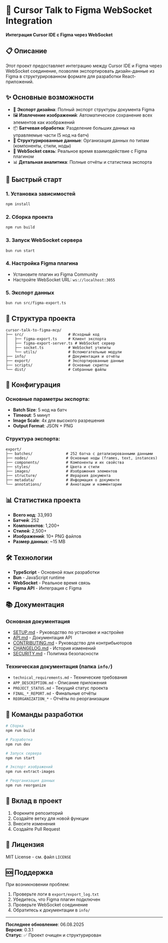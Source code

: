 # 🎨 Cursor Talk to Figma WebSocket Integration

**Интеграция Cursor IDE с Figma через WebSocket**

## 📋 Описание

Этот проект предоставляет интеграцию между Cursor IDE и Figma через WebSocket соединение, позволяя экспортировать дизайн-данные из Figma в структурированном формате для разработки React-приложений.

## ✨ Основные возможности

- 🔄 **Экспорт дизайна**: Полный экспорт структуры документа Figma
- 🖼️ **Извлечение изображений**: Автоматическое сохранение всех элементов как изображений
- 📦 **Батчевая обработка**: Разделение больших данных на управляемые части (5 нод на батч)
- 🎯 **Структурированные данные**: Организация данных по типам (компоненты, стили, ноды)
- 🔌 **WebSocket связь**: Реальное время взаимодействие с Figma плагином
- 📊 **Детальная аналитика**: Полные отчёты и статистика экспорта

## 🚀 Быстрый старт

### 1. Установка зависимостей
```bash
npm install
```

### 2. Сборка проекта
```bash
npm run build
```

### 3. Запуск WebSocket сервера
```bash
bun run start
```

### 4. Настройка Figma плагина
- Установите плагин из Figma Community
- Настройте WebSocket URL: `ws://localhost:3055`

### 5. Экспорт данных
```bash
bun run src/figma-export.ts
```

## 📁 Структура проекта

```
cursor-talk-to-figma-mcp/
├── src/                    # Исходный код
│   ├── figma-export.ts     # Клиент экспорта
│   ├── figma-export-server.ts # WebSocket сервер
│   ├── socket.ts           # WebSocket утилиты
│   └── utils/              # Вспомогательные модули
├── info/                   # Документация и отчёты
├── export/                 # Экспортированные данные
├── scripts/                # Основные скрипты
└── dist/                   # Собранные файлы
```

## 🔧 Конфигурация

### Основные параметры экспорта:
- **Batch Size**: 5 нод на батч
- **Timeout**: 5 минут
- **Image Scale**: 4x для высокого разрешения
- **Output Format**: JSON + PNG

### Структура экспорта:
```
export/
├── batches/               # 252 батча с детализированными данными
├── nodes/                 # Основные ноды (frames, text, instances)
├── components/            # Компоненты и их свойства
├── styles/                # Цвета и стили
├── images/                # Изображения элементов
├── structure/             # Иерархия документа
├── metadata/              # Информация о документе
└── annotations/           # Аннотации и комментарии
```

## 📊 Статистика проекта

- **Всего нод**: 33,993
- **Батчей**: 252
- **Компонентов**: 1,200+
- **Стилей**: 2,500+
- **Изображений**: 10+ PNG файлов
- **Размер данных**: ~15 MB

## 🛠️ Технологии

- **TypeScript** - Основной язык разработки
- **Bun** - JavaScript runtime
- **WebSocket** - Реальное время связь
- **Figma API** - Интеграция с Figma

## 📚 Документация

### Основная документация
- [SETUP.md](SETUP.md) - Руководство по установке и настройке
- [API.md](API.md) - Документация API
- [CONTRIBUTING.md](CONTRIBUTING.md) - Руководство для контрибьюторов
- [CHANGELOG.md](CHANGELOG.md) - История изменений
- [SECURITY.md](SECURITY.md) - Политика безопасности

### Техническая документация (папка `info/`)
- `technical_requirements.md` - Технические требования
- `APP_DESCRIPTION.md` - Описание приложения
- `PROJECT_STATUS.md` - Текущий статус проекта
- `FINAL_*_REPORT.md` - Финальные отчёты
- `REORGANIZATION_*` - Отчёты по реорганизации

## 🔄 Команды разработки

```bash
# Сборка
npm run build

# Разработка
npm run dev

# Запуск сервера
npm run start

# Экспорт изображений
npm run extract-images

# Реорганизация данных
npm run reorganize
```

## 🤝 Вклад в проект

1. Форкните репозиторий
2. Создайте ветку для новой функции
3. Внесите изменения
4. Создайте Pull Request

## 📄 Лицензия

MIT License - см. файл `LICENSE`

## 🆘 Поддержка

При возникновении проблем:
1. Проверьте логи в `export/export_log.txt`
2. Убедитесь, что Figma плагин подключен
3. Проверьте WebSocket соединение
4. Обратитесь к документации в `info/`

---

**Последнее обновление**: 06.08.2025  
**Версия**: 0.3.1  
**Статус**: ✅ Проект очищен и структурирован
